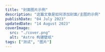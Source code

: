 ```yaml
---
title: "封面图片示例"
description: "这篇文章是如何添加封面/主图的示例"
publishDate: "04 July 2023"
updatedDate: "14 August 2023"
coverImage:
  src: "./cover.png"
  alt: "Astro 构建壁纸"
tags: ["测试", "图片"]
---
```

